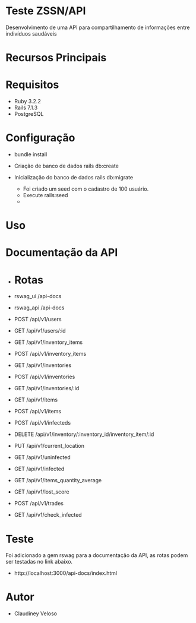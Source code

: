 # Teste ZSSN/API
Desenvolvimento de uma API para compartilhamento de informações entre indivíduos saudáveis

# Recursos Principais

# Requisitos
  * Ruby 3.2.2
  * Rails 7.1.3
  * PostgreSQL

# Configuração
  * bundle install

* Criação de banco de dados
  rails db:create

* Inicialização do banco de dados
  rails db:migrate
  * Foi criado um seed com o cadastro de 100 usuário.
  * Execute rails:seed
  *

# Uso
# Documentação da API
  * Rotas
    =====

  * rswag_ui  /api-docs
  * rswag_api /api-docs
  * POST   /api/v1/users
  * GET    /api/v1/users/:id
  * GET    /api/v1/inventory_items
  * POST   /api/v1/inventory_items
  * GET    /api/v1/inventories
  * POST   /api/v1/inventories
  * GET    /api/v1/inventories/:id
  * GET    /api/v1/items
  * POST   /api/v1/items
  * POST   /api/v1/infecteds
  * DELETE /api/v1/inventory/:inventory_id/inventory_item/:id
  * PUT    /api/v1/current_location
  * GET    /api/v1/uninfected
  * GET    /api/v1/infected
  * GET    /api/v1/items_quantity_average
  * GET    /api/v1/lost_score
  * POST   /api/v1/trades
  * GET    /api/v1/check_infected

# Teste
  Foi adicionado a gem rswag para a documentação da API, as
  rotas podem ser testadas no link abaixo.

  * http://localhost:3000/api-docs/index.html
# Autor
  * Claudiney Veloso
